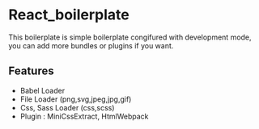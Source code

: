 # React_boilerplate
This boilerplate is simple boilerplate congifured with development mode, you can add more bundles or plugins if you want. 
## Features
- Babel Loader
- File Loader (png,svg,jpeg,jpg,gif)
- Css, Sass Loader (css,scss)
- Plugin : MiniCssExtract, HtmlWebpack